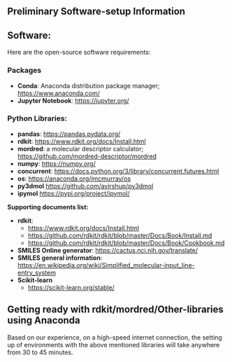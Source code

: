 ## Preliminary Software-setup Information 

## Software:

Here are the open-source software requirements: 

### **Packages**

* **Conda**: Anaconda distribution package manager; https://www.anaconda.com/
* **Jupyter Notebook**: https://jupyter.org/

### **Python Libraries:**

* **pandas**: https://pandas.pydata.org/ 
* **rdkit**: https://www.rdkit.org/docs/Install.html 
* **mordred**: a molecular descriptor calculator; https://github.com/mordred-descriptor/mordred 
* **numpy**: https://numpy.org/ 
* **concurrent**: https://docs.python.org/3/library/concurrent.futures.html 
* **os**: https://anaconda.org/jmcmurray/os
* **py3dmol** https://github.com/avirshup/py3dmol
* **ipymol** https://pypi.org/project/ipymol/

**Supporting documents list:**

* **rdkit**: 
    - https://www.rdkit.org/docs/Install.html <br>
    - https://github.com/rdkit/rdkit/blob/master/Docs/Book/Install.md
    - https://github.com/rdkit/rdkit/blob/master/Docs/Book/Cookbook.md <br>
* **SMILES Online generator**: https://cactus.nci.nih.gov/translate/<br>
* **SMILES general information**: https://en.wikipedia.org/wiki/Simplified_molecular-input_line-entry_system <br>
* **Scikit-learn**
     - https://scikit-learn.org/stable/ <br>

## Getting ready with rdkit/mordred/Other-libraries using Anaconda

Based on our experience, on a high-speed internet connection, the setting up of environments with the above mentioned libraries will 
take anywhere from 30 to 45 minutes. 